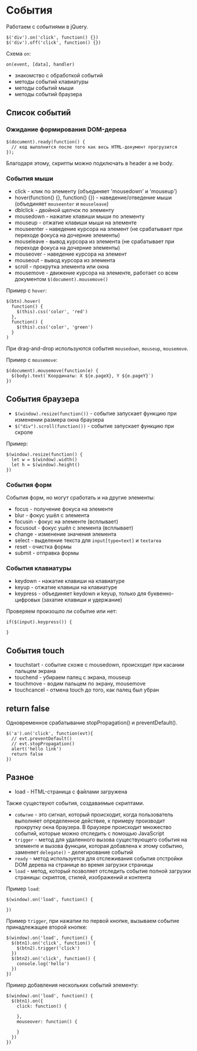 # События
Работаем с событиями в jQuery.

    $('div').on('click', function() {})
    $('div').off('click', function() {})

Схема `on`:

    on(event, [data], handler)

- знакомство с обработкой событий
- методы событий клавиатуры
- методы событий мыши
- методы событий браузера

## Список событий

### Ожидание формирования DOM-дерева

    $(document).ready(function() {
      // код выполнится после того как весь HTML-документ прогрузится
    });

Благодаря этому, скрипты можно подключать в header а не body.

### События мыши
- click - клик по элементу (объединяет 'mousedown' и 'mouseup')
- hover(function() {}, function() {}) - наведение/отведение мыши (объединяет `mouseenter` и `mouseleave`)
- dblclick - двойной щелчок по элементу
- mousedown - нажатие клавиши мыши по элементу
- mouseup - отжатие клавиши мыши на элементе
- mouseenter - наведение курсора на элемент (не срабатывает при переходе фокуса на дочерние элементы)
- mouseleave - вывод курсора из элемента (не срабатывает при переходе фокуса на дочерние элементы)
- mouseover - наведение курсора на элемент
- mouseout - вывод курсора из элемента
- scroll - прокрутка элемента или окна
- mousemove - движение курсора на элементе, работает со всем документом `$(document).mousemove()`

Пример с `hover`:

    $(btn).hover(
      function() {
        $(this).css('color', 'red')
      },
      function() {
        $(this).css('color', 'green')
      }
    )

При drag-and-drop используются события `mousedown`, `mouseup`, `mousemove`.

Пример с `mousemove`:

    $(document).mousemove(function(e) {
      $(body).text(`Координаты: X ${e.pageX}, Y ${e.pageY}`)
    })

## События браузера
- `$(window).resize(function())` - событие запускает функцию при изменении размера окна браузера
- `$("div").scroll(function())` - событие запускает функцию при скроле

Пример:

    $(window).resize(function() {
      let w = $(window).width()
      let h = $(window).height()
    })

### События форм
События форм, но могут сработать и на другие элементы:
- focus - получение фокуса на элементе
- blur - фокус ушёл с элемента
- focusin - фокус на элементе (всплывает)
- focusout - фокус ушёл с элемента (всплывает)
- change - изменение значения элемента
- select - выделение текста для `input[type=text]` и `textarea`
- reset - очистка формы
- submit - отправка формы

### События клавиатуры
- keydown - нажатие клавиши на клавиатуре
- keyup - отжатие клавиши на клавиатуре
- keypress - объединяет keydown и keyup, только для буквенно-цифровых (захатие клавиши и удержание)

Проверяем произошло ли событие или нет:

    if($(input).keypress()) {

    }

## События touch
- touchstart - событие схоже с mousedown, происходит при касании пальцем экрана
- touchend - убираем палец с экрана, mouseup
- touchmove - водим пальцем по экрану, mousemove
- touchcancel - отмена touch до того, как палец был убран

## return false
Одновременное срабатывание stopPropagation() и preventDefault().

    $('a').on('click', function(evt){
      // evt.preventDefault()
      // evt.stopPropagation()
      alert('hello link')
      return false
    })

## Разное
- load - HTML-страница с файлами загружена

Также существуют события, создаваемые скриптами.

- `событие` - это сигнал, который происходит, когда пользователь выполняет определенное действие, к примеру производит прокрутку окна браузера. В браузере происходит множество событий, которые можно отследить с помощью JavaScript
- `trigger` - метод для удаленного вызова существующего события на элементе и вызова функции, которая добавлена к этому событию, заменяет `delegate()` - делегирование событий
- `ready` - метод используется для отслеживания события отстройки DOM дерева на странице во время загрузки страницы
- `load` - метод, который позволяет отследить событие полной загрузки страницы: скриптов, стилей, изображений и контента

Пример `load`:

    $(window).on('load', function() {

    })

Пример `trigger`, при нажатии по первой кнопке, вызываем событие принадлежащее второй кнопке:

    $(window).on('load', function() {
      $(btn1).on('click', function() {
        $(btn2).trigger('click')
      })
      $(btn2).on('click', function() {
        console.log('hello')
      })
    })

Пример добавления нескольких событий элементу:

    $(window).on('load', function() {
      $(btn1).on({
        click: function() {

        },
        mouseover: function() {

        }
      })
    })
